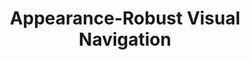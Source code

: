 ---
title: Appearance-Robust Visual Navigation
order: 1
img: /assets/img/appearance_change.png
publications:
  - date: 2017-09-11
    title: "How to Train a CAT: Learning Canonical Appearance Transformations for Direct Visual Localization Under Illumination Change"
    authors: "Lee Clement and Jonathan Kelly"
    venue: "IEEE Robotics and Automation Letters (RA-L), 2018"
    note: "Presented at the IEEE International Conference on Robotics and Automation (ICRA), Brisbane, Australia, 21 - 25 May 2018"
    links:
        doi: //doi.org/10.1109/LRA.2018.2799741
        preprint: //arxiv.org/pdf/1709.03009
        code: //github.com/utiasSTARS/cat-net
        video: //youtu.be/ej6VNBq3dDE
        poster: /assets/docs/icra2018_cat_poster.pdf
---